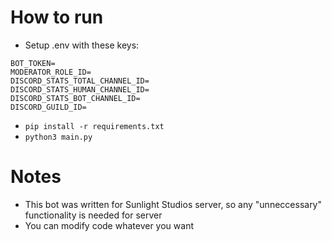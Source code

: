 # How to run
- Setup .env with these keys:
```
BOT_TOKEN=
MODERATOR_ROLE_ID=
DISCORD_STATS_TOTAL_CHANNEL_ID=
DISCORD_STATS_HUMAN_CHANNEL_ID=
DISCORD_STATS_BOT_CHANNEL_ID=
DISCORD_GUILD_ID=
```
- `pip install -r requirements.txt`
- `python3 main.py`


# Notes
- This bot was written for Sunlight Studios server, so any "unneccessary" functionality is needed for server
- You can modify code whatever you want
